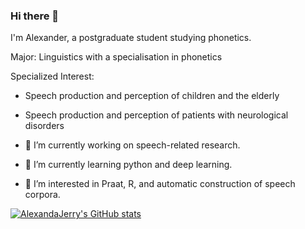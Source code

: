 ### Hi there 👋

I'm Alexander, a postgraduate student studying phonetics.

Major:
Linguistics with a specialisation in phonetics

Specialized Interest:
- Speech production and perception of children and the elderly
- Speech production and perception of patients with neurological disorders

- 🔭 I’m currently working on speech-related research.
- 🌱 I’m currently learning python and deep learning.
- 👯 I’m interested in Praat, R, and automatic construction of speech corpora.

[![AlexandaJerry's GitHub stats](https://github-readme-stats.vercel.app/api?username=AlexandaJerry&show_icons=true&theme=tokyonight)](https://github.com/anuraghazra/github-readme-stats)

